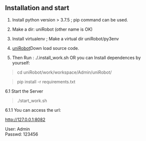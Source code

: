 ## Installation and start 

1. Install python version > 3.7.5 ; pip command can be used.

2. Make a dir: uniRobot (other name is OK)

3. Install virtualenv ; Make a virtual dir uniRobot/py3env 

4. [uniRobot](https://github.com/mawentao119/uniRobot.git)Down load source code.

5. Then Run : ./.install_work.sh OR you can Install dependences by yourself:
>cd uniRobot/work/workspace/Admin/uniRobot/

>pip install -r requirements.txt 

6.1 Start the Server

> ./start_work.sh

6.1.1 You can access the url:

http://127.0.0.1:8082

User: Admin  
Passwd: 123456
